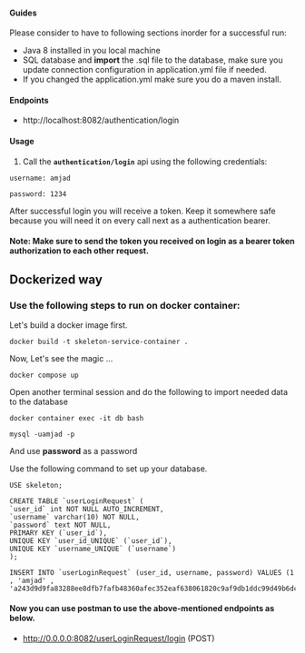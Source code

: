 #### Guides

Please consider to have to following sections inorder for a successful run:

* Java 8 installed in you local machine
* SQL database and **import** the .sql file to the database, make sure you update connection configuration in
  application.yml file if needed.
* If you changed the application.yml make sure you do a maven install.

#### Endpoints

* http://localhost:8082/authentication/login

#### Usage

1. Call the **`authentication/login`** api using the following credentials:

`username: amjad`

`password: 1234`

After successful login you will receive a token. Keep it somewhere safe because you will need it on every call next as a
authentication bearer.

#### **Note:**  Make sure to send the token you received on login as a bearer token authorization to each other request.

## Dockerized way
### Use the following steps to run on docker container:

Let's build a docker image first.
    
    docker build -t skeleton-service-container .

Now, Let's see the magic ...

    docker compose up 

Open another terminal session and do the following to import needed data to the database

    docker container exec -it db bash

    mysql -uamjad -p

And use **password** as a password

Use the following command to set up your database.

    USE skeleton;
    
    CREATE TABLE `userLoginRequest` (
    `user_id` int NOT NULL AUTO_INCREMENT,
    `username` varchar(10) NOT NULL,
    `password` text NOT NULL,
    PRIMARY KEY (`user_id`),
    UNIQUE KEY `user_id_UNIQUE` (`user_id`),
    UNIQUE KEY `username_UNIQUE` (`username`)
    );

    INSERT INTO `userLoginRequest` (user_id, username, password) VALUES (1 , 'amjad' , 'a243d9d9fa83288ee8dfb7fafb48360afec352eaf638061820c9af9db1ddc99d49b6dc8f920f169eff76a5b57ba420a7049ff1fbecf6eeebadae63ac17349ecd');


#### Now you can use postman to use the above-mentioned endpoints as below.

* http://0.0.0.0:8082/userLoginRequest/login (POST)
